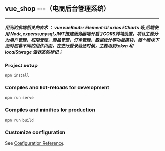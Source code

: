 ## vue_shop ---（电商后台管理系统）
***
##### 用到的前端相关的技术 ： vue vueRouter Element-UI axios ECharts 等;后端使用 Node,experss,mysql,JWT搭建服务器端开启了CORS跨域设置。项目主要分为用户管理，权限管理，商品管理，订单管理，数据统计等功能模块，每个模块下面对应着不同的组件页面，在进行登录验证时候，主要用到token 和 localStorage 做状态的标记；

### Project setup
```
npm install
```

### Compiles and hot-reloads for development
```
npm run serve
```

### Compiles and minifies for production
```
npm run build
```

### Customize configuration
See [Configuration Reference](https://cli.vuejs.org/config/).
